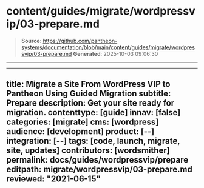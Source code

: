 # content/guides/migrate/wordpressvip/03-prepare.md

> **Source**: https://github.com/pantheon-systems/documentation/blob/main/content/guides/migrate/wordpressvip/03-prepare.md
> **Generated**: 2025-10-03 09:06:30

---

---
title: Migrate a Site From WordPress VIP to Pantheon Using Guided Migration
subtitle: Prepare
description: Get your site ready for migration.
contenttype: [guide]
innav: [false]
categories: [migrate]
cms: [wordpress]
audience: [development]
product: [--]
integration: [--]
tags: [code, launch, migrate, site, updates]
contributors: [wordsmither]
permalink: docs/guides/wordpressvip/prepare
editpath: migrate/wordpressvip/03-prepare.md
reviewed: "2021-06-15"
---

<Partial file="migrate/prepare.md" />